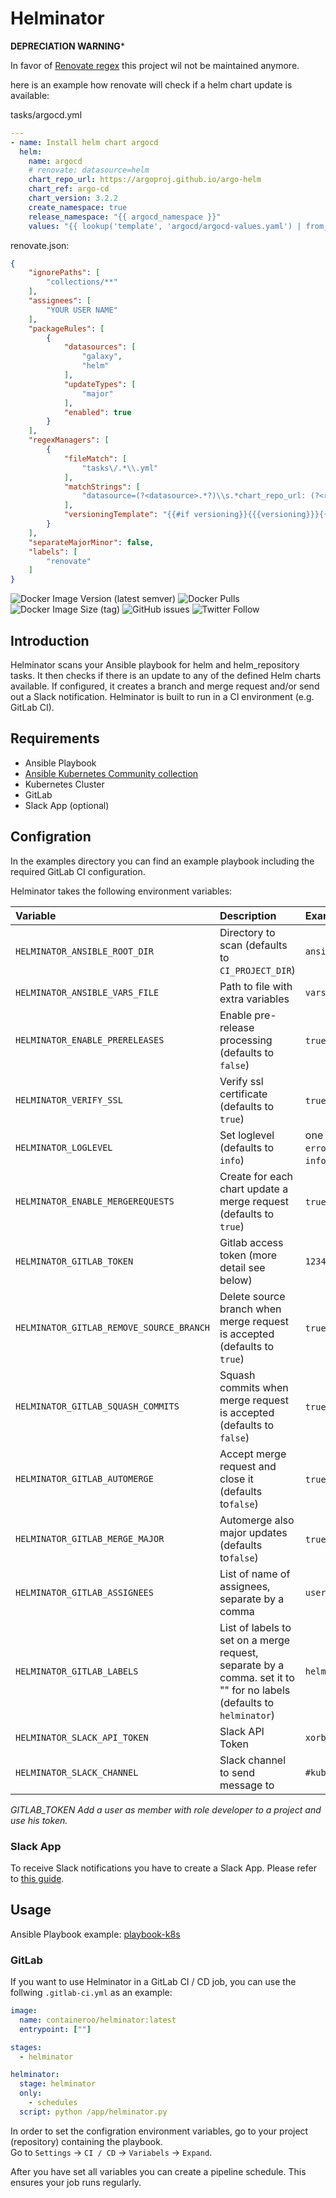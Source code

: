 # Helminator

**DEPRECIATION WARNING***

In favor of [Renovate regex](https://docs.renovatebot.com/modules/manager/regex/) this project wil not be maintained anymore.

here is an example how renovate will check if a helm chart update is available:

tasks/argocd.yml

```yaml
---
- name: Install helm chart argocd
  helm:
    name: argocd
    # renovate: datasource=helm
    chart_repo_url: https://argoproj.github.io/argo-helm
    chart_ref: argo-cd
    chart_version: 3.2.2
    create_namespace: true
    release_namespace: "{{ argocd_namespace }}"
    values: "{{ lookup('template', 'argocd/argocd-values.yaml') | from_yaml }}"
```

renovate.json:

```json
{
    "ignorePaths": [
        "collections/**"
    ],
    "assignees": [
        "YOUR USER NAME"
    ],
    "packageRules": [
        {
            "datasources": [
                "galaxy",
                "helm"
            ],
            "updateTypes": [
                "major"
            ],
            "enabled": true
        }
    ],
    "regexManagers": [
        {
            "fileMatch": [
                "tasks\/.*\\.yml"
            ],
            "matchStrings": [
                "datasource=(?<datasource>.*?)\\s.*chart_repo_url: (?<registryUrl>.*?)\\s.* chart_ref: (?<depName>.*?)\\s.*?chart_version: (?<currentValue>.*)\\s"
            ],
            "versioningTemplate": "{{#if versioning}}{{{versioning}}}{{else}}semver{{/if}}"
        }
    ],
    "separateMajorMinor": false,
    "labels": [
        "renovate"
    ]
}
```

![Docker Image Version (latest semver)](https://img.shields.io/docker/v/containeroo/helminator?style=flat-square)
![Docker Pulls](https://img.shields.io/docker/pulls/containeroo/helminator?style=flat-square)
![Docker Image Size (tag)](https://img.shields.io/docker/image-size/containeroo/helminator/latest?style=flat-square)
![GitHub issues](https://img.shields.io/github/issues/containeroo/helminator?style=flat-square)
![Twitter Follow](https://img.shields.io/twitter/follow/containeroo?style=social)

## Introduction

Helminator scans your Ansible playbook for helm and helm_repository tasks.
It then checks if there is an update to any of the defined Helm charts available. If configured, it creates a branch and merge request and/or send out a Slack notification.
Helminator is built to run in a CI environment (e.g. GitLab CI).

## Requirements

- Ansible Playbook
- [Ansible Kubernetes Community collection](https://github.com/ansible-collections/community.kubernetes)
- Kubernetes Cluster
- GitLab
- Slack App (optional)

## Configration

In the examples directory you can find an example playbook including the required GitLab CI configuration.

Helminator takes the following environment variables:

| Variable                                 | Description                                                                                                          | Example                                                |
| :--------------------------------------- | :------------------------------------------------------------------------------------------------------------------- | :----------------------------------------------------- |
| `HELMINATOR_ANSIBLE_ROOT_DIR`            | Directory to scan (defaults to `CI_PROJECT_DIR`)                                                                     | `ansible/`                                             |
| `HELMINATOR_ANSIBLE_VARS_FILE`           | Path to file with extra variables                                                                                    | `vars/main.yml`                                        |
| `HELMINATOR_ENABLE_PRERELEASES`          | Enable pre-release processing (defaults to `false`)                                                                  | `true` or `false`                                      |
| `HELMINATOR_VERIFY_SSL`                  | Verify ssl certificate (defaults to `true`)                                                                          | `true` or `false`                                      |
| `HELMINATOR_LOGLEVEL`                    | Set loglevel (defaults to `info`)                                                                                    | one of `critical`, `error`, `warning`, `info`, `debug` |
| `HELMINATOR_ENABLE_MERGEREQUESTS`        | Create for each chart update a merge request (defaults to `true`)                                                    | `true` or `false`                                      |
| `HELMINATOR_GITLAB_TOKEN`                | Gitlab access token (more detail see below)                                                                          | `12345678`                                             |
| `HELMINATOR_GITLAB_REMOVE_SOURCE_BRANCH` | Delete source branch when merge request is accepted (defaults to `true`)                                             | `true` or `false`                                      |
| `HELMINATOR_GITLAB_SQUASH_COMMITS`       | Squash commits when merge request is accepted (defaults to `false`)                                                  | `true` or `false`                                      |
| `HELMINATOR_GITLAB_AUTOMERGE`            | Accept merge request and close it (defaults to`false`)                                                               | `true` or `false`                                      |
| `HELMINATOR_GITLAB_MERGE_MAJOR`          | Automerge also major updates (defaults to`false`)                                                                    | `true` or `false`                                      |
| `HELMINATOR_GITLAB_ASSIGNEES`            | List of name of assignees, separate by a comma                                                                       | `user1,user2`                                          |
| `HELMINATOR_GITLAB_LABELS`               | List of labels to set on a merge request, separate by a comma. set it to "" for no labels (defaults to `helminator`) | `helm,update,k8s`                                      |
| `HELMINATOR_SLACK_API_TOKEN`             | Slack API Token                                                                                                      | `xorb-abc-def`                                         |
| `HELMINATOR_SLACK_CHANNEL`               | Slack channel to send message to                                                                                     | `#kubernetes`                                          |

*GITLAB_TOKEN*
*Add a user as member with role developer to a project and use his token.*

### Slack App

To receive Slack notifications you have to create a Slack App. Please refer to [this guide](https://github.com/slackapi/python-slackclient/blob/master/tutorial/01-creating-the-slack-app.md).

## Usage

Ansible Playbook example: [playbook-k8s](https://github.com/containeroo/playbook-k8s)

### GitLab

If you want to use Helminator in a GitLab CI / CD job, you can use the follwing `.gitlab-ci.yml` as an example:

```yaml
image:
  name: containeroo/helminator:latest
  entrypoint: [""]

stages:
  - helminator

helminator:
  stage: helminator
  only:
    - schedules
  script: python /app/helminator.py
```

In order to set the configration environment variables, go to your project (repository) containing the playbook.  
Go to `Settings` -> `CI / CD` -> `Variabels` -> `Expand`.

After you have set all variables you can create a pipeline schedule. This ensures your job runs regularly.

